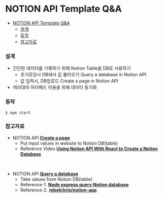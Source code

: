 # NOTION API Template Q&A

- [NOTION API Template Q\&A](#notion-api-template-qa)
    - [설계](#설계)
    - [동작](#동작)
    - [참고자료](#참고자료)
  
### 설계 
- 간단한 데이터를 기록하기 위해 Notion Table을 DB로 사용하기 
  - 초기로딩시 DB에서 값 불러오기 Query a database in Notion API
  - 값 입력시, DB업로드 Create a page in Notion API 
- 여러대의 아이패드 이용을 위해 데이터 동기화 

### 동작 
  `$ npm start`
  
### 참고자료

- NOTION API **[Create a page](https://developers.notion.com/reference/create-a-database)**
  - Put input values in website to Notion DB(table) 
  - Reference Video **[Using Notion API With React to Create a Notion Database](https://www.youtube.com/watch?v=WbekTHVISh0&feature=emb_title)**

<br />

- NOTION API **[Query a database](https://developers.notion.com/reference/post-database-query)**
  - Take values from Notion DB(table)
  - Reference-1. **[Node express query Notion database](https://daily-dev-tips.com/posts/node-express-query-notion-database/)**
  - Reference-2. **[rebelchris/notion-app](https://github.com/rebelchris/notion-app/tree/database-query)**

<br />